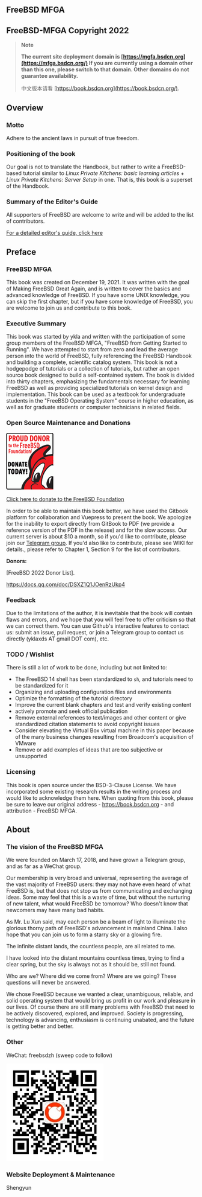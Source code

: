 ## FreeBSD MFGA

## FreeBSD-MFGA Copyright 2022

>**Note**
>
>**The current site deployment domain is [https://mgfa.bsdcn.org](https://mfga.bsdcn.org/) If you are currently using a domain other than this one, please switch to that domain. Other domains do not guarantee availability.**
>
>中文版本请看 [https://book.bsdcn.org](https://book.bsdcn.org/).

## Overview

### Motto

Adhere to the ancient laws in pursuit of true freedom.

### Positioning of the book

Our goal is not to translate the Handbook, but rather to write a FreeBSD-based tutorial similar to *Linux Private Kitchens: basic learning articles* + *Linux Private Kitchens: Server Setup* in one. That is, this book is a superset of the Handbook.

### Summary of the Editor's Guide

All supporters of FreeBSD are welcome to write and will be added to the list of contributors.

[For a detailed editor's guide, click here](https://github.com/FreeBSD-Ask/FreeBSD-Ask/wiki)

## Preface

### FreeBSD MFGA

This book was created on December 19, 2021. It was written with the goal of Making FreeBSD Great Again, and is written to cover the basics and advanced knowledge of FreeBSD. If you have some UNIX knowledge, you can skip the first chapter, but if you have some knowledge of FreeBSD, you are welcome to join us and contribute to this book.

### Executive Summary

This book was started by ykla and written with the participation of some group members of the  FreeBSD MFGA, "FreeBSD from Getting Started to Running". We have attempted to start from zero and lead the average person into the world of FreeBSD, fully referencing the FreeBSD Handbook and building a complete, scientific catalog system. This book is not a hodgepodge of tutorials or a collection of tutorials, but rather an open source book designed to build a self-contained system. The book is divided into thirty chapters, emphasizing the fundamentals necessary for learning FreeBSD as well as providing specialized tutorials on kernel design and implementation. This book can be used as a textbook for undergraduate students in the "FreeBSD Operating System" course in higher education, as well as for graduate students or computer technicians in related fields.

### Open Source Maintenance and Donations

![](./.gitbook/assets/proud_donor.gif)

[Click here to donate to the FreeBSD Foundation](https://freebsdfoundation.org/donate)

In order to be able to maintain this book better, we have used the Gitbook platform for collaboration and Vuepress to present the book. We apologize for the inability to export directly from GitBook to PDF (we provide a reference version of the PDF in the release) and for the slow access. Our current server is about $10 a month, so if you'd like to contribute, please join our [Telegram group](https://t.me/FreeBSD_MFGA). If you'd also like to contribute, please see WIKI for details., please refer to Chapter 1, Section 9 for the list of contributors.

**Donors:**

[FreeBSD 2022 Donor List].

<https://docs.qq.com/doc/DSXZ1Q1JOenRzUkp4>

### Feedback

Due to the limitations of the author, it is inevitable that the book will contain flaws and errors, and we hope that you will feel free to offer criticism so that we can correct them. You can use Github's interactive features to contact us: submit an issue, pull request, or join a Telegram group to contact us directly (yklaxds AT gmail DOT com), etc.

### TODO / Wishlist

There is still a lot of work to be done, including but not limited to:

- The FreeBSD 14 shell has been standardized to `sh`, and tutorials need to be standardized for it
- Organizing and uploading configuration files and environments
- Optimize the formatting of the tutorial directory
- Improve the current blank chapters and test and verify existing content
- actively promote and seek official publication
- Remove external references to text/images and other content or give standardized citation statements to avoid copyright issues
- Consider elevating the Virtual Box virtual machine in this paper because of the many business changes resulting from Broadcom's acquisition of VMware
- Remove or add examples of ideas that are too subjective or unsupported

### Licensing

This book is open source under the BSD-3-Clause License. We have incorporated some existing research results in the writing process and would like to acknowledge them here. When quoting from this book, please be sure to leave our original address - <https://book.bsdcn.org> - and attribution - FreeBSD MFGA.


## About

### The vision of the FreeBSD MFGA

We were founded on March 17, 2018, and have grown a Telegram group, and as far as a WeChat group.

Our membership is very broad and universal, representing the average of the vast majority of FreeBSD users: they may not have even heard of what FreeBSD is, but that does not stop us from communicating and exchanging ideas. Some may feel that this is a waste of time, but without the nurturing of new talent, what would FreeBSD be tomorrow? Who doesn't know that newcomers may have many bad habits.

As Mr. Lu Xun said, may each person be a beam of light to illuminate the glorious thorny path of FreeBSD's advancement in mainland China. I also hope that you can join us to form a starry sky or a glowing fire.

The infinite distant lands, the countless people, are all related to me.

I have looked into the distant mountains countless times, trying to find a clear spring, but the sky is always not as it should be, still not found.

Who are we? Where did we come from? Where are we going? These questions will never be answered.

We chose FreeBSD because we wanted a clear, unambiguous, reliable, and solid operating system that would bring us profit in our work and pleasure in our lives. Of course there are still many problems with FreeBSD that need to be actively discovered, explored, and improved. Society is progressing, technology is advancing, enthusiasm is continuing unabated, and the future is getting better and better.

### Other

WeChat: freebsdzh (sweep code to follow)

![](./.gitbook/assets/qrcode_for_gh_3b263cc9b20b_258.jpg)

### Website Deployment & Maintenance

Shengyun
